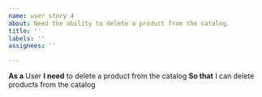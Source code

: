 ```yaml
---
name: user story 4
about: Need the ability to delete a product from the catalog.
title: ''
labels: ''
assignees: ''

---
```


**As a** User
 **I need**  to delete a product from the catalog 
 **So that** I can delete products from the catalog
